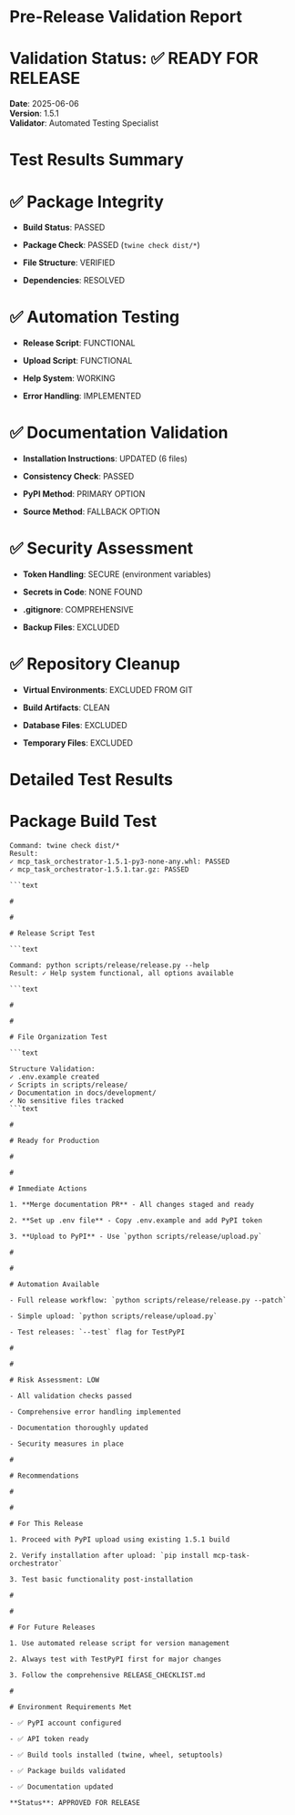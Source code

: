 

# Pre-Release Validation Report

#

# Validation Status: ✅ READY FOR RELEASE

**Date**: 2025-06-06  
**Version**: 1.5.1  
**Validator**: Automated Testing Specialist

#

# Test Results Summary

#

#

# ✅ Package Integrity

- **Build Status**: PASSED

- **Package Check**: PASSED (`twine check dist/*`)

- **File Structure**: VERIFIED

- **Dependencies**: RESOLVED

#

#

# ✅ Automation Testing

- **Release Script**: FUNCTIONAL

- **Upload Script**: FUNCTIONAL  

- **Help System**: WORKING

- **Error Handling**: IMPLEMENTED

#

#

# ✅ Documentation Validation

- **Installation Instructions**: UPDATED (6 files)

- **Consistency Check**: PASSED

- **PyPI Method**: PRIMARY OPTION

- **Source Method**: FALLBACK OPTION

#

#

# ✅ Security Assessment

- **Token Handling**: SECURE (environment variables)

- **Secrets in Code**: NONE FOUND

- **.gitignore**: COMPREHENSIVE

- **Backup Files**: EXCLUDED

#

#

# ✅ Repository Cleanup

- **Virtual Environments**: EXCLUDED FROM GIT

- **Build Artifacts**: CLEAN

- **Database Files**: EXCLUDED

- **Temporary Files**: EXCLUDED

#

# Detailed Test Results

#

#

# Package Build Test

```text
Command: twine check dist/*
Result: 
✓ mcp_task_orchestrator-1.5.1-py3-none-any.whl: PASSED
✓ mcp_task_orchestrator-1.5.1.tar.gz: PASSED

```text

#

#

# Release Script Test

```text

Command: python scripts/release/release.py --help
Result: ✓ Help system functional, all options available

```text

#

#

# File Organization Test

```text

Structure Validation:
✓ .env.example created
✓ Scripts in scripts/release/
✓ Documentation in docs/development/
✓ No sensitive files tracked
```text

#

# Ready for Production

#

#

# Immediate Actions

1. **Merge documentation PR** - All changes staged and ready

2. **Set up .env file** - Copy .env.example and add PyPI token

3. **Upload to PyPI** - Use `python scripts/release/upload.py`

#

#

# Automation Available

- Full release workflow: `python scripts/release/release.py --patch`

- Simple upload: `python scripts/release/upload.py`

- Test releases: `--test` flag for TestPyPI

#

#

# Risk Assessment: LOW

- All validation checks passed

- Comprehensive error handling implemented

- Documentation thoroughly updated

- Security measures in place

#

# Recommendations

#

#

# For This Release

1. Proceed with PyPI upload using existing 1.5.1 build

2. Verify installation after upload: `pip install mcp-task-orchestrator`

3. Test basic functionality post-installation

#

#

# For Future Releases

1. Use automated release script for version management

2. Always test with TestPyPI first for major changes

3. Follow the comprehensive RELEASE_CHECKLIST.md

#

# Environment Requirements Met

- ✅ PyPI account configured

- ✅ API token ready

- ✅ Build tools installed (twine, wheel, setuptools)

- ✅ Package builds validated

- ✅ Documentation updated

**Status**: APPROVED FOR RELEASE
